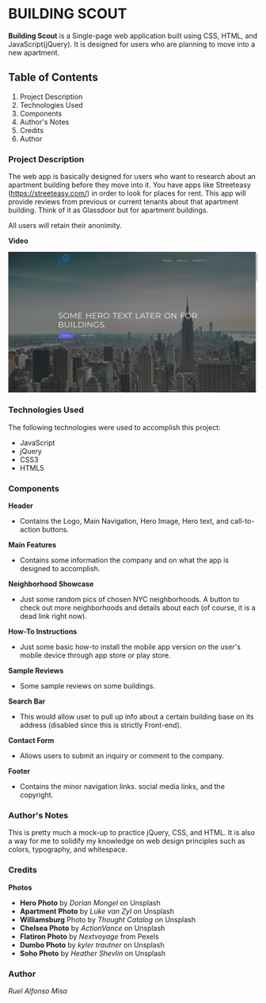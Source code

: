 # BUILDING SCOUT #

**Building Scout** is a Single-page web application built using CSS, HTML, and JavaScript(jQuery). It is designed for users who are planning to move into a new apartment. 

## Table of Contents ##

1. Project Description
1. Technologies Used
1. Components 
1. Author's Notes 
1. Credits
1. Author 

### Project Description ###

The web app is basically designed for users who want to research about an apartment building before they move into it. You have apps like Streeteasy (https://streeteasy.com/) in order to look for places for rent. This app will provide reviews from previous or current tenants about that apartment building. Think of it as Glassdoor but for apartment buildings. 

All users will retain their anonimity.

**Video**

[![Building Scout Video](./resources/img/video-img.png)](https://www.useloom.com/share/d6b57903360b4d5bbd864d389dfcb25f)

### Technologies Used ###

The following technologies were used to accomplish this project:

* JavaScript
* jQuery
* CSS3
* HTML5

### Components ###

**Header** 
  * Contains the Logo, Main Navigation, Hero Image, Hero text, and call-to-action buttons.

**Main Features**
  * Contains some information the company and on what the app is designed to accomplish.

**Neighborhood  Showcase**
  * Just some random pics of chosen NYC neighborhoods. A button to check out more neighborhoods and details about each (of course, it is a dead link right now).

**How-To Instructions**
  * Just some basic how-to install the mobile app version on the user's mobile device through app store or play store. 

**Sample Reviews**
  * Some sample reviews on some buildings.

**Search Bar**
  * This would allow user to pull up info about a certain building base on its address (disabled since this is strictly Front-end).

**Contact Form**
  * Allows users to submit an inquiry or comment to the company.

**Footer**
  * Contains the minor navigation links. social media links, and the copyright. 


### Author's Notes ###

This is pretty much a mock-up to practice jQuery, CSS, and HTML. It is also a way for me to solidify my knowledge on web design principles such as colors, typography, and whitespace. 

### Credits ###

**Photos**

* **Hero Photo** by _Dorian Mongel_ on Unsplash
* **Apartment Photo** by _Luke van Zyl_ on Unsplash
* **Williamsburg** Photo by _Thought Catalog_ on Unsplash
* **Chelsea Photo** by _ActionVance_ on Unsplash
* **Flatiron Photo** by _Nextvoyage_ from Pexels
* **Dumbo Photo** by _kyler trautner_ on Unsplash
* **Soho Photo** by _Heather Shevlin_ on Unsplash


### Author ###

_Ruel Alfonso Misa_